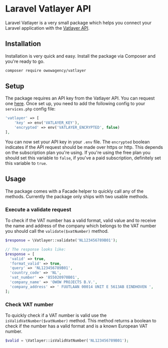 # Laravel Vatlayer API

Laravel Vatlayer is a very small package which helps you connect your Laravel application with the [Vatlayer API](https://vatlayer.com/).

## Installation

Installation is very quick and easy. Install the package via Composer and you're ready to go.

```bash
composer require owowagency/vatlayer
```

## Setup

The package requires an API key from the Vatlayer API. You can request one [here](https://vatlayer.com/product). Once set up, you need to add the following config to your `services.php` config file:

```php
'vatlayer' => [
    'key' => env('VATLAYER_KEY'),
    'encrypted' => env('VATLAYER_ENCRYPTED', false)
],
```

You can now set your API key in your `.env` file. The `encrypted` boolean indicates if the API request should be made over https or http. This depends on the subscription plan you're using. If you're using the free plan you should set this variable to `false`, if you've a paid subscription, definitely set this variable to `true`.

## Usage

The package comes with a Facade helper to quickly call any of the methods. Currently the package only ships with two usable methods.

### Execute a validate request

To check if the VAT number has a valid format, valid value and to receive the name and address of the company which belongs to the VAT number you should call the `validate($vatNumber)` method.

```php
$response = \Vatlayer::validate('NL123456789B01');

// The response looks like: 
$response = [
  'valid' => true,
  'format_valid' => true,
  'query' => 'NL123456789B01',
  'country_code' => 'NL',
  'vat_number' => '855020970B01',
  'company_name' => 'OWOW PROJECTS B.V.',
  'company_address' => ' FUUTLAAN 00014 UNIT E 5613AB EINDHOVEN ',
];
```

### Check VAT number 

To quickly check if a VAT number is valid use the `isValidVatNumber($vatNumber)` method. This method returns a boolean to check if the number has a valid format and is a known European VAT number.

```php
$valid = \Vatlayer::isValidVatNumber('NL123456789B01');
```
